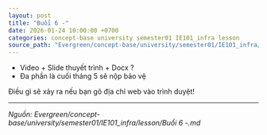 ```yaml
---
layout: post
title: "Buổi 6 -"
date: 2026-01-24 10:00:00 +0700
categories: concept-base university semester01 IE101_infra lesson
source_path: "Evergreen/concept-base/university/semester01/IE101_infra/lesson/Buổi 6 -.md"
---
```

+ Video + Slide thuyết trình + Docx ?
+ Đa phần là cuối tháng 5 sẽ nộp bảo vệ

Điều gì sẽ xảy ra nếu bạn gõ địa chỉ web vào trình duyệt!

---
*Nguồn: Evergreen/concept-base/university/semester01/IE101_infra/lesson/Buổi 6 -.md*